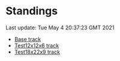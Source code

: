 # Standings

Last update: Tue May  4 20:37:23 GMT 2021

* [Base track](comps/Base/2021-05-04/standings.md)
* [Test12x12x6 track](comps/Test12x12x6/2021-05-04/standings.md)
* [Test18x22x9 track](comps/Test18x22x9/2021-05-04/standings.md)
